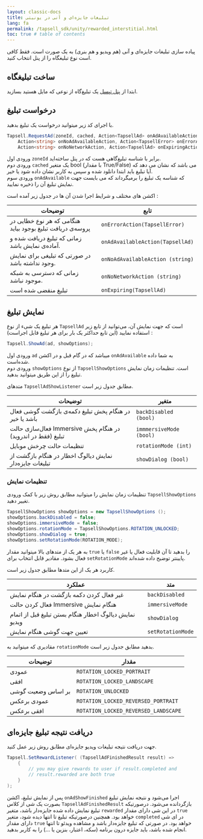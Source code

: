 ```yaml
---
layout: classic-docs
title: تبلیغات جایزه‌ای و آنی در یونیتی
lang: fa
permalink: /tapsell_sdk/unity/rewarded_interstitial.html
toc: true # table of contents
---
```


پیاده سازی تبلیغات جایزه‌ای و آنی (هم ویدیو‌ و هم بنری) به یک صورت است. فقط کافی است نوع تبلیغگاه را از پنل انتخاب کنید.


## ساخت تبلیغگاه
ابتدا از [پنل تپسل](https://dashboard.tapsell.ir/) یک تبلیغ‌گاه از نوعی که مایل هستید بسازید.


## درخواست تبلیغ
با اجرای کد زیر میتوانید درخواست یک تبلیغ بدهید.

```c#
Tapsell.RequestAd(zoneId, cached, Action<TapsellAd> onAdAvailableAction,
    Action<string> onNoAdAvailableAction, Action<TapsellError> onErrorAction,
    Action<string> onNoNetworkAction, Action<TapsellAd> onExpiringAction);
```

ورودی اول `zoneId` برابر با شناسه تبلیغ‌گاهی هست که در پنل ساخته‌اید.  
ورودی دوم `cached` یک متغیر bool (با مقدار True/False) می باشد که نشان می دهد که آیا تبلیغ باید ابتدا دانلود شده و سپس به کاربر نشان داده شود یا خیر.  
ورودی سوم `onAdAvailable` که شناسه یک تبلیغ را برمیگرداند که می بایست جهت نمایش تبلیغ آن را ذخیره نمایید.  
  
اکشن های مختلف و شرایط اجرا شدن آن ها در جدول زیر آمده است :

| توضیحات | تابع |
| - | - |
| هنگامی که هر نوع خطایی در پروسه‌ی دریافت تبلیغ بوجود بیاید | `onErrorAction(TapsellError)` |
| زمانی که تبلیغ دریافت شده و آماده‌ی نمایش باشد. | `onAdAvailableAction(TapsellAd)` |
| در صورتی که تبلیغی برای نمایش وجود نداشته باشد. | `onNoAdAvailableAction (string)` |
| زمانی که دسترسی به شبکه موجود نباشد. | `onNoNetworkAction (string)` |
| تبلیغ منقضی شده است | `onExpiring(TapsellAd)` |


## نمایش تبلیغ

هر تبلیغ یک شیء از نوع `TapsellAd` است که جهت نمایش آن‌، می‌توانید از تابع زیر استفاده نمایید (این تابع حداکثر یک بار برای هر تبلیغ قابل اجراست) :


```c#
Tapsell.ShowAd(ad, showOptions);
```

ورودی اول `ad` میباشد که در گام قبل و در اکشن `onAdAvailable` به شما داده شده‌است.  
ورودی دوم `showOptions` از نوع `TapsellShowOptions` است. تنظیمات زمان نمایش تبلیغ را از این طریق میتوانید بدهید.  

متدهای `TapsellAdShowListener` مطابق جدول زیر است.

| توضیحات | متغیر |
| - | - |
| در هنگام پخش تبلیغ دکمه‌ی بازگشت گوشی فعال باشد یا خیر | `backDisabled (bool)` |
| فعال‌سازی حالت Immersive در هنگام پخش تبلیغ (فقط در اندروید) | `immmersiveMode (bool)` |
| تنظیمات حالت چرخش موبایل | `rotationMode (int)` |
| نمایش دیالوگ اخطار در هنگام بازگشت از تبلیغات جایزه‌دار | `showDialog (bool)` |


### تنظیمات نمایش
تنظیمات زمان نمایش را میتوانید مطابق روش زیر با کمک ورودی `TapsellShowOptions` تغییر دهید.
```java
TapsellShowOptions showOptions = new TapsellShowOptions ();
showOptions.backDisabled = false;
showOptions.immersiveMode = false;
showOptions.rotationMode = TapsellShowOptions.ROTATION_UNLOCKED;
showOptions.showDialog = true;
showOptions.setRotationMode(ROTATION_MODE);
```

به هر یک از متدهای بالا میتوانید مقدار `true` یا `false` را بدهید تا آن قابلیت فعال یا غیر فعال بشود. مقادیر قابل انتخاب برای `setRotationMode` پایینتر توضیح داده شده‌اند.  

کاربرد هر یک از این متدها مطابق جدول زیر است.

| عملکرد | متد |
| - | - |
| غیر فعال کردن دکمه بازگشت در هنگام نمایش | `backDisabled` |
| فعال کردن حالت Immersive هنگام نمایش | `immersiveMode` |
| نمایش دیالوگ اخطار هنگام بستن تبلیغ قبل از اتمام ویدیو | `showDialog` |
| تعیین جهت گوشی هنگام نمایش | `setRotationMode` |
  

مقادیری که میتوانید به `rotationMode` بدهید مطابق جدول زیر است.

| توضیحات | مقدار |
| - | - |
| عمودی | `ROTATION_LOCKED_PORTRAIT` |
| افقی | `ROTATION_LOCKED_LANDSCAPE` |
| بر اساس وضعیت گوشی | `ROTATION_UNLOCKED` |
| عمودی برعکس | `ROTATION_LOCKED_REVERSED_PORTRAIT` |
| افقی برعکس | `ROTATION_LOCKED_REVERSED_LANDSCAPE` |


## دریافت نتیجه تبلیغ جایزه‌ای
جهت دریافت نتیجه تبلیغات ویدیو جایزه‌ای مطابق روش زیر عمل کنید.
```c#
Tapsell.SetRewardListener( (TapsellAdFinishedResult result) => 
    {
		// you may give rewards to user if result.completed and
		// result.rewarded are both true
    }
);
```
پس از نمایش تبلیغ، اکشن `onAdShowFinished` اجرا می‌شود و نتیجه نمایش تبلیغ بصورت یک شی از کلاس `TapsellAdFinishedResult` بازگردانده می‌شود. درصورتیکه تبلیغ نمایش داده شده جایزه‌دار باشد، متغیر `rewarded` در این شی دارای مقدار `true` خواهد بود. همچنین درصورتیکه تبلیغ تا انتها دیده شود، متغیر `completed` در ای شی دارای مقدار `true` خواهد بود. در صورتی که تبلیغ جایزه‌دار باشد و مشاهده ویدئو تا انتها انجام شده باشد، باید جایزه درون برنامه (سکه، اعتبار، بنزین یا …) را به کاربر بدهید.